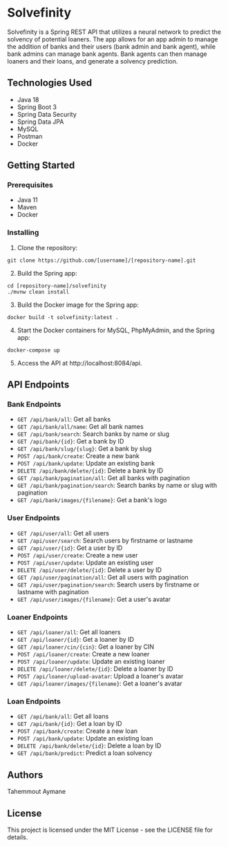 # Solvefinity

Solvefinity is a Spring REST API that utilizes a neural network to predict the solvency of potential loaners. The app allows for an app admin to manage the addition of banks and their users (bank admin and bank agent), while bank admins can manage bank agents. Bank agents can then manage loaners and their loans, and generate a solvency prediction.

## Technologies Used
* Java 18
* Spring Boot 3
* Spring Data Security
* Spring Data JPA
* MySQL
* Postman
* Docker

## Getting Started

### Prerequisites
* Java 11
* Maven
* Docker

### Installing
1. Clone the repository:
```
git clone https://github.com/[username]/[repository-name].git
```
2. Build the Spring app:
```
cd [repository-name]/solvefinity
./mvnw clean install
```
3. Build the Docker image for the Spring app:
```
docker build -t solvefinity:latest .
```
4. Start the Docker containers for MySQL, PhpMyAdmin, and the Spring app:
```
docker-compose up
```
5. Access the API at http://localhost:8084/api.

## API Endpoints
### Bank Endpoints
* `GET /api/bank/all`: Get all banks
* `GET /api/bank/all/name`: Get all bank names
* `GET /api/bank/search`: Search banks by name or slug
* `GET /api/bank/{id}`: Get a bank by ID
* `GET /api/bank/slug/{slug}`: Get a bank by slug
* `POST /api/bank/create`: Create a new bank
* `POST /api/bank/update`: Update an existing bank
* `DELETE /api/bank/delete/{id}`: Delete a bank by ID 
* `GET /api/bank/pagination/all`: Get all banks with pagination
* `GET /api/bank/pagination/search`: Search banks by name or slug with pagination
* `GET /api/bank/images/{filename}`: Get a bank's logo

### User Endpoints
* `GET /api/user/all`: Get all users
* `GET /api/user/search`: Search users by firstname or lastname
* `GET /api/user/{id}`: Get a user by ID
* `POST /api/user/create`: Create a new user
* `POST /api/user/update`: Update an existing user
* `DELETE /api/user/delete/{id}`: Delete a user by ID 
* `GET /api/user/pagination/all`: Get all users with pagination
* `GET /api/user/pagination/search`: Search users by firstname or lastname with pagination
* `GET /api/user/images/{filename}`: Get a user's avatar

### Loaner Endpoints
* `GET /api/loaner/all`: Get all loaners
* `GET /api/loaner/{id}`: Get a loaner by ID
* `GET /api/loaner/cin/{cin}`: Get a loaner by CIN
* `POST /api/loaner/create`: Create a new loaner
* `POST /api/loaner/update`: Update an existing loaner
* `DELETE /api/loaner/delete/{id}`: Delete a loaner by ID 
* `POST /api/loaner/upload-avatar`: Upload a loaner's avatar
* `GET /api/loaner/images/{filename}`: Get a loaner's avatar

### Loan Endpoints
* `GET /api/bank/all`: Get all loans
* `GET /api/bank/{id}`: Get a loan by ID
* `POST /api/bank/create`: Create a new loan
* `POST /api/bank/update`: Update an existing loan
* `DELETE /api/bank/delete/{id}`: Delete a loan by ID 
* `GET /api/bank/predict`: Predict a loan solvency

## Authors
Tahemmout Aymane

## License
This project is licensed under the MIT License - see the LICENSE file for details.
